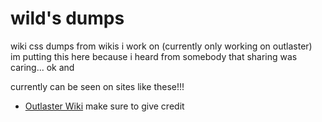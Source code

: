# wild's dumps
wiki css dumps from wikis i work on (currently only working on outlaster)<br>
im putting this here because i heard from somebody that sharing was caring... ok and

currently can be seen on sites like these!!!
- [Outlaster Wiki](https://outlaster.miraheze.org)
make sure to give credit
